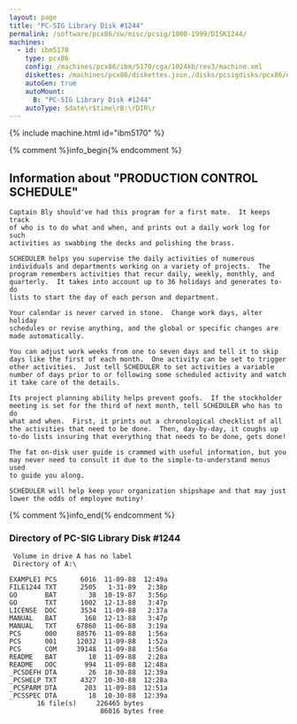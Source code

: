 ```yaml
---
layout: page
title: "PC-SIG Library Disk #1244"
permalink: /software/pcx86/sw/misc/pcsig/1000-1999/DISK1244/
machines:
  - id: ibm5170
    type: pcx86
    config: /machines/pcx86/ibm/5170/cga/1024kb/rev3/machine.xml
    diskettes: /machines/pcx86/diskettes.json,/disks/pcsigdisks/pcx86/diskettes.json
    autoGen: true
    autoMount:
      B: "PC-SIG Library Disk #1244"
    autoType: $date\r$time\rB:\rDIR\r
---
```


{% include machine.html id="ibm5170" %}

{% comment %}info_begin{% endcomment %}

## Information about "PRODUCTION CONTROL SCHEDULE"

    Captain Bly should've had this program for a first mate.  It keeps track
    of who is to do what and when, and prints out a daily work log for such
    activities as swabbing the decks and polishing the brass.
    
    SCHEDULER helps you supervise the daily activities of numerous
    individuals and departments working on a variety of projects.  The
    program remembers activities that recur daily, weekly, monthly, and
    quarterly.  It takes into account up to 36 holidays and generates to-do
    lists to start the day of each person and department.
    
    Your calendar is never carved in stone.  Change work days, alter holiday
    schedules or revise anything, and the global or specific changes are
    made automatically.
    
    You can adjust work weeks from one to seven days and tell it to skip
    days like the first of each month.  One activity can be set to trigger
    other activities.  Just tell SCHEDULER to set activities a variable
    number of days prior to or following some scheduled activity and watch
    it take care of the details.
    
    Its project planning ability helps prevent goofs.  If the stockholder
    meeting is set for the third of next month, tell SCHEDULER who has to do
    what and when.  First, it prints out a chronological checklist of all
    the activities that need to be done.  Then, day-by-day, it coughs up
    to-do lists insuring that everything that needs to be done, gets done!
    
    The fat on-disk user guide is crammed with useful information, but you
    may never need to consult it due to the simple-to-understand menus used
    to guide you along.
    
    SCHEDULER will help keep your organization shipshape and that may just
    lower the odds of employee mutiny!
{% comment %}info_end{% endcomment %}


### Directory of PC-SIG Library Disk #1244

     Volume in drive A has no label
     Directory of A:\

    EXAMPLE1 PCS      6016  11-09-88  12:49a
    FILE1244 TXT      2505   1-31-89   2:38p
    GO       BAT        38  10-19-87   3:56p
    GO       TXT      1002  12-13-88   3:47p
    LICENSE  DOC      3534  11-09-88   2:37a
    MANUAL   BAT       168  12-13-88   3:47p
    MANUAL   TXT     67860  11-06-88   3:19a
    PCS      000     88576  11-09-88   1:56a
    PCS      001     12032  11-09-88   1:52a
    PCS      COM     39148  11-09-88   1:56a
    README   BAT        18  11-09-88   2:28a
    README   DOC       994  11-09-88  12:48a
    _PCSDEFH DTA        26  10-30-88  12:39a
    _PCSHELP TXT      4327  10-30-88  12:28a
    _PCSPARM DTA       203  11-09-88  12:51a
    _PCSSPEC DTA        18  10-30-88  12:39a
           16 file(s)     226465 bytes
                           86016 bytes free
